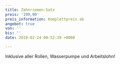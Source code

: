 ```yaml
---
title: Zahnriemen-Satz
preis: '199,90'
preis_information: Komplettpreis ab
angebot: true
von: ''
bis: ''
date: 2019-02-24 00:52:29 +0000

---
```

Inklusive aller Rollen, Wasserpumpe und Arbeitslohn!